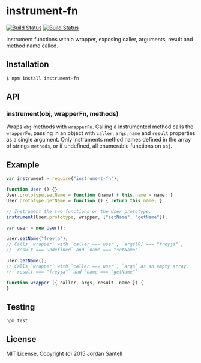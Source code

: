 # instrument-fn

[![Build Status](http://img.shields.io/travis/jsantell/instrument-fn.svg?style=flat-square)](https://travis-ci.org/jsantell/instrument-fn)
[![Build Status](http://img.shields.io/npm/v/instrument-fn.svg?style=flat-square)](https://www.npmjs.org/package/instrument-fn)


Instrument functions with a wrapper, exposing caller, arguments, result and method name called.

## Installation

`$ npm install instrument-fn`

## API

### instrument(obj, wrapperFn, methods)

Wraps `obj` methods with `wrapperFn`. Calling a instrumented method calls the `wrapperFn`, passing in an object with `caller`, `args`, `name` and `result` properties as a single argument. Only instruments method names defined in the array of strings `methods`, or if undefined, all enumerable functions on `obj`.

## Example

```js
var instrument = require("instrument-fn");

function User () {}
User.prototype.setName = function (name) { this.name = name; }
User.prototype.getName = function () { return this.name; }

// Instrument the two functions on the User prototype.
instrument(User.prototype, wrapper, ["setName", "getName"]);

var user = new User();

user.setName("freyja");
// Calls `wrapper` with `caller === user`, `args[0] === "freyja"`,
// `result === undefined` and `name === "setName"`

user.getName();
// Calls `wrapper` with `caller === user`, `args` as an empty array,
// `result === "freyja"` and `name === "getName"`

function wrapper ({ caller, args, result, name }) {
}
```

## Testing

`npm test`

## License

MIT License, Copyright (c) 2015 Jordan Santell
